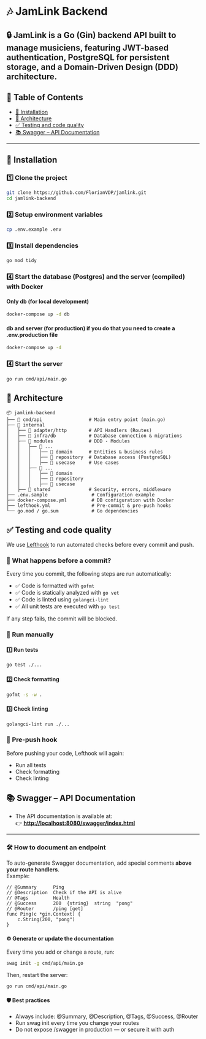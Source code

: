 # 🎶 JamLink Backend

🔒 JamLink is a Go (Gin) backend API built to manage musiciens, featuring JWT-based authentication, PostgreSQL for persistent storage, and a Domain-Driven Design (DDD) architecture.
---
## 📌 Table of Contents
- [🚀 Installation](#-installation)
- [📂 Architecture](#-architecture)
- [✅ Testing and code quality](#-testing-and-code-quality)
- [📚 Swagger – API Documentation](#-swagger--api-Documentation)
---

## 🚀 Installation

### 1️⃣ **Clone the project**
```sh
git clone https://github.com/FlorianVDP/jamlink.git
cd jamlink-backend
```
### 2️⃣ Setup environment variables
```sh
cp .env.example .env
```
### 3️⃣ Install dependencies
```sh
go mod tidy
```
### 4️⃣ Start the database (Postgres) and the server (compiled) with Docker
#### Only db (for local development)
```sh
docker-compose up -d db
```
#### db and server (for production) if you do that you need to create a .env.production file
```sh
docker-compose up -d
```
### 4️⃣ Start the server
```sh
go run cmd/api/main.go
```
## 📂 Architecture
```
📦 jamlink-backend
├── 📁 cmd/api                 # Main entry point (main.go)
├── 📁 internal
│   ├── 📁 adapter/http        # API Handlers (Routes)
│   ├── 📁 infra/db            # Database connection & migrations
│   ├── 📁 modules             # DDD - Modules
│   │   ├── 📁 ...
│   │   │   ├── 📁 domain      # Entities & business rules
│   │   │   ├── 📁 repository  # Database access (PostgreSQL)
│   │   │   ├── 📁 usecase     # Use cases
│   │   ├── 📁 ...
│   │   │   ├── 📁 domain
│   │   │   ├── 📁 repository
│   │   │   ├── 📁 usecase
│   ├── 📁 shared              # Security, errors, middleware
├── .env.sample                # Configuration example
├── docker-compose.yml         # DB configuration with Docker
├── lefthook.yml               # Pre-commit & pre-push hooks
└── go.mod / go.sum            # Go dependencies
```
## ✅ Testing and code quality
We use [Lefthook](https://github.com/evilmartians/lefthook) to run automated checks before every commit and push.

### 🔁 What happens before a commit?

Every time you commit, the following steps are run automatically:

- ✅ Code is formatted with `gofmt`
- ✅ Code is statically analyzed with `go vet`
- ✅ Code is linted using `golangci-lint`
- ✅ All unit tests are executed with `go test`

If any step fails, the commit will be blocked.

### 🧪 Run manually
#### 1️⃣ **Run tests**
```sh
go test ./...
```
#### 2️⃣ **Check formatting**
```sh
gofmt -s -w .
```
#### 3️⃣ **Check linting**
```sh
golangci-lint run ./...
```

### 🚀 Pre-push hook
Before pushing your code, Lefthook will again:
- Run all tests
- Check formatting
- Check linting

## 📚 Swagger – API Documentation

- The API documentation is available at:  
  👉 **[http://localhost:8080/swagger/index.html](http://localhost:8080/swagger/index.html)**

---

### 🛠️ How to document an endpoint

To auto-generate Swagger documentation, add special comments **above your route handlers**.  
Example:

```
// @Summary      Ping
// @Description  Check if the API is alive
// @Tags         Health
// @Success      200  {string}  string  "pong"
// @Router       /ping [get]
func Ping(c *gin.Context) {
    c.String(200, "pong")
}
```
#### ⚙️ Generate or update the documentation
Every time you add or change a route, run:
```sh
swag init -g cmd/api/main.go
```
Then, restart the server:
```sh
go run cmd/api/main.go
```
#### 🛡️ Best practices
- Always include: @Summary, @Description, @Tags, @Success, @Router
- Run swag init every time you change your routes
- Do not expose /swagger in production — or secure it with auth